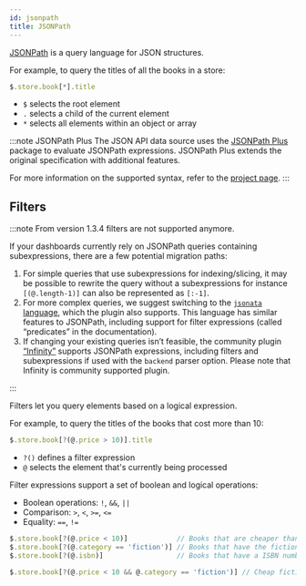 ```yaml
---
id: jsonpath
title: JSONPath
---
```


[JSONPath](https://goessner.net/articles/JsonPath/) is a query language for JSON structures.

For example, to query the titles of all the books in a store:

```js
$.store.book[*].title
```

- `$` selects the root element
- `.` selects a child of the current element
- `*` selects all elements within an object or array

:::note JSONPath Plus
The JSON API data source uses the [JSONPath Plus](https://www.npmjs.com/package/jsonpath-plus) package to evaluate JSONPath expressions. JSONPath Plus extends the original specification with additional features.

For more information on the supported syntax, refer to the [project page](https://github.com/JSONPath-Plus/JSONPath).
:::

## Filters

:::note From version 1.3.4 filters are not supported anymore.

If your dashboards currently rely on JSONPath queries containing subexpressions, there are a few potential migration paths:

1. For simple queries that use subexpressions for indexing/slicing, it may be possible to rewrite the query without a subexpressions for instance `[(@.length-1)]` can also be represented as `[:-1]`.
2. For more complex queries, we suggest switching to the [`jsonata` language](http://docs.jsonata.org/simple), which the plugin also supports. This language has similar features to JSONPath, including support for filter expressions (called “predicates” in the documentation).
3. If changing your existing queries isn’t feasible, the community plugin [“Infinity”](https://grafana.com/grafana/plugins/yesoreyeram-infinity-datasource/) supports JSONPath expressions, including filters and subexpressions if used with the `backend` parser option. Please note that Infinity is community supported plugin.

:::

Filters let you query elements based on a logical expression.

For example, to query the titles of the books that cost more than 10:

```js
$.store.book[?(@.price > 10)].title
```

- `?()` defines a filter expression
- `@` selects the element that's currently being processed

Filter expressions support a set of boolean and logical operations:

- Boolean operations: `!`, `&&`, `||`
- Comparison: `>`, `<`, `>=`, `<=`
- Equality: `==`, `!=`

```js
$.store.book[?(@.price < 10)]            // Books that are cheaper than 10
$.store.book[?(@.category == 'fiction')] // Books that have the fiction category
$.store.book[?(@.isbn)]                  // Books that have a ISBN number

$.store.book[?(@.price < 10 && @.category == 'fiction')] // Cheap fiction books
```
